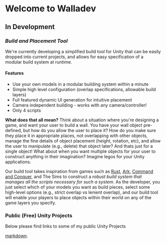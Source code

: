 # Welcome to Walladev

## In Development

###  _Build and Placement Tool_

We're currently developing a simplified build tool for Unity that can be easily dropped into current projects, and allows for easy specification of a modular build system at runtime.

#### Features

- Use your own models in a modular building system within a minute
- Simple high level configuration (overlap specifications, allowable build layers)
- Full featured dynamic UI generation for intuitive placement
- Camera independent building - works with any camera/controller!
- Only 4 scripts

**What does that all mean?** Think about a situation where you're designing a game, and want your user to build a wall. You have your wall object pre-defined, but how do you allow the user to place it? How do you make sure they place it in appropriate places, not overlapping with other objects, manage the fine details of object placement (height, rotation, etc), and allow the user to manipulate (e.g., delete) that object later?
And thats just for a single object! What about when you want multiple objects for your user to construct anything in their imagination? Imagine legos for your Unity applications. 

Our build tool takes inspiration from games such as [Rust](https://www.youtube.com/watch?v=fAqK7N_qLZg), [Ark](https://www.google.com/url?sa=i&rct=j&q=&esrc=s&source=images&cd=&cad=rja&uact=8&ved=0ahUKEwj0x8HuxbXRAhVFRiYKHWy0C6UQjRwIBw&url=http%3A%2F%2Farksurvivalevolved.gamewalkthrough-universe.com%2Fbuildingstructures%2Fdefensivewallsdinogates%2FDefault.aspx&bvm=bv.142059868,d.amc&psig=AFQjCNH78020vW51JGoshJJPRCZLWPbd9g&ust=1484067886960272), [Command and Conquer](https://www.google.com/url?sa=i&rct=j&q=&esrc=s&source=images&cd=&cad=rja&uact=8&ved=0ahUKEwiq87L6xbXRAhWMLSYKHT25DjYQjRwIBw&url=http%3A%2F%2Fcnc.wikia.com%2Fwiki%2FSidebar&psig=AFQjCNE8Z7dhoNbVaWQ-cRjvDkhHf6AYjg&ust=1484067912374379), and The Sims to construct a _robust build system that manages all the scripts necessary for such a system_. As the developer, you just select which of your models you want as build pieces, select some high-level options (e.g., strict overlap vs lenient overlap), and our build tool will enable your players to place objects within their world on any of the game layers you specify. 


### Public (Free) Unity Projects
Below please find links to some of my public Unity Projects


[markdown](https://guides.github.com/features/mastering-markdown/).

